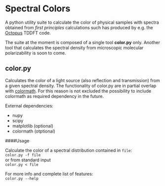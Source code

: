 Spectral Colors
==============

A python utility suite to calculate the color of physical samples with spectra obtained from *first principles* calculations
such has produced by e.g. the [Octopus](http://www.tddft.org/programs/octopus) TDDFT code.

The suite at the moment is composed of a single tool **color.py** only. Another tool that calculates the spectral density 
from microscopic molecular polarizability is soon to come.



## color.py

Calculates the color of a light source (also reflection and transmission) from a given spectral density.
The functionality of color.py are in partial overlap with [colormath](http://code.google.com/p/python-colormath/).
For this reason is not excluded the possibility to include colormath as required dependency in the future.

External dependencies:
* nupy
* scipy
* matplotlib (optional)
* colormath (otptional)


####Usage

Calculate the color of a spectral distribution contained in ```file```:  
```color.py -f file```  
or from standard input  
```color.py < file```  

For more info and complete list of features:  
```color.py --help``` 
